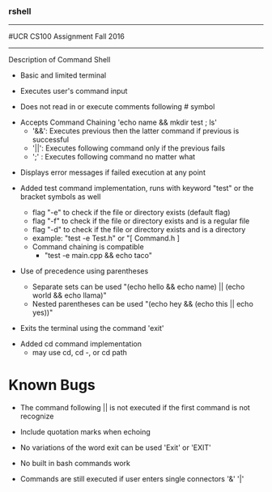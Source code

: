 ### rshell

--------------

#UCR CS100 Assignment
Fall 2016

---------------------

Description of Command Shell 

- Basic and limited terminal

- Executes user's command input 

+ Does not read in or execute comments following # symbol

- Accepts Command Chaining 'echo name && mkdir test ; ls'
  + '&&': Executes previous then the latter command if previous is successful
  + '||': Executes following command only if the previous fails
  + ';' : Executes following command no matter what

+ Displays error messages if failed execution at any point

+ Added test command implementation, runs with keyword "test" or the bracket symbols as well
  + flag "-e" to check if the file or directory exists (default flag)
  + flag "-f" to check if the file or directory exists and is a regular file
  + flag "-d" to check if the file or directory exists and is a directory
  + example: "test -e Test.h" or "[ Command.h ]
  + Command chaining is compatible
    - "test -e main.cpp && echo taco"

+ Use of precedence using parentheses
  - Separate sets can be used "(echo hello && echo name) || (echo world && echo llama)"
  - Nested parentheses can be used "(echo hey && (echo this || echo yes))"

- Exits the terminal using the command 'exit'

+ Added cd command implementation
  + may use cd, cd -, or cd path

# Known Bugs
- The command following || is not executed if the first command is not recognize 

- Include quotation marks when echoing

- No variations of the word exit can be used 'Exit' or 'EXIT'

- No built in bash commands work

- Commands are still executed if user enters single connectors '&' '|'

